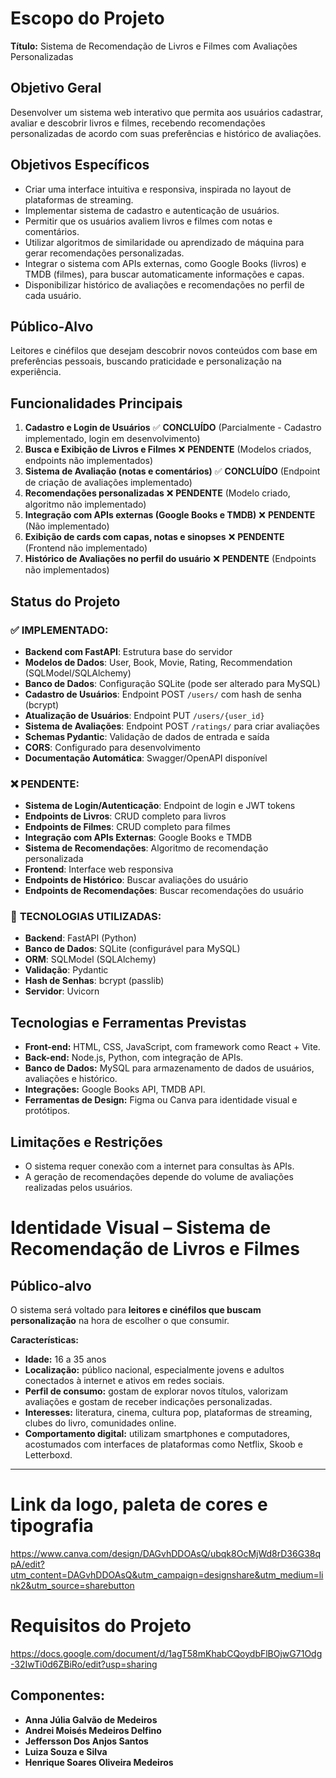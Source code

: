 # Escopo do Projeto  
**Título:** Sistema de Recomendação de Livros e Filmes com Avaliações Personalizadas  

## Objetivo Geral  
Desenvolver um sistema web interativo que permita aos usuários cadastrar, avaliar e descobrir livros e filmes, recebendo recomendações personalizadas de acordo com suas preferências e histórico de avaliações.

## Objetivos Específicos  
- Criar uma interface intuitiva e responsiva, inspirada no layout de plataformas de streaming.  
- Implementar sistema de cadastro e autenticação de usuários.  
- Permitir que os usuários avaliem livros e filmes com notas e comentários.  
- Utilizar algoritmos de similaridade ou aprendizado de máquina para gerar recomendações personalizadas.  
- Integrar o sistema com APIs externas, como Google Books (livros) e TMDB (filmes), para buscar automaticamente informações e capas.  
- Disponibilizar histórico de avaliações e recomendações no perfil de cada usuário.  

## Público-Alvo  
Leitores e cinéfilos que desejam descobrir novos conteúdos com base em preferências pessoais, buscando praticidade e personalização na experiência.

## Funcionalidades Principais  
1. **Cadastro e Login de Usuários** ✅ **CONCLUÍDO** (Parcialmente - Cadastro implementado, login em desenvolvimento)
2. **Busca e Exibição de Livros e Filmes** ❌ **PENDENTE** (Modelos criados, endpoints não implementados)
3. **Sistema de Avaliação (notas e comentários)** ✅ **CONCLUÍDO** (Endpoint de criação de avaliações implementado)
4. **Recomendações personalizadas** ❌ **PENDENTE** (Modelo criado, algoritmo não implementado)
5. **Integração com APIs externas (Google Books e TMDB)** ❌ **PENDENTE** (Não implementado)
6. **Exibição de cards com capas, notas e sinopses** ❌ **PENDENTE** (Frontend não implementado)
7. **Histórico de Avaliações no perfil do usuário** ❌ **PENDENTE** (Endpoints não implementados)

## Status do Projeto

### ✅ **IMPLEMENTADO:**
- **Backend com FastAPI**: Estrutura base do servidor
- **Modelos de Dados**: User, Book, Movie, Rating, Recommendation (SQLModel/SQLAlchemy)
- **Banco de Dados**: Configuração SQLite (pode ser alterado para MySQL)
- **Cadastro de Usuários**: Endpoint POST `/users/` com hash de senha (bcrypt)
- **Atualização de Usuários**: Endpoint PUT `/users/{user_id}`
- **Sistema de Avaliações**: Endpoint POST `/ratings/` para criar avaliações
- **Schemas Pydantic**: Validação de dados de entrada e saída
- **CORS**: Configurado para desenvolvimento
- **Documentação Automática**: Swagger/OpenAPI disponível

### ❌ **PENDENTE:**
- **Sistema de Login/Autenticação**: Endpoint de login e JWT tokens
- **Endpoints de Livros**: CRUD completo para livros
- **Endpoints de Filmes**: CRUD completo para filmes
- **Integração com APIs Externas**: Google Books e TMDB
- **Sistema de Recomendações**: Algoritmo de recomendação personalizada
- **Frontend**: Interface web responsiva
- **Endpoints de Histórico**: Buscar avaliações do usuário
- **Endpoints de Recomendações**: Buscar recomendações do usuário

### 🔧 **TECNOLOGIAS UTILIZADAS:**
- **Backend**: FastAPI (Python)
- **Banco de Dados**: SQLite (configurável para MySQL)
- **ORM**: SQLModel (SQLAlchemy)
- **Validação**: Pydantic
- **Hash de Senhas**: bcrypt (passlib)
- **Servidor**: Uvicorn

## Tecnologias e Ferramentas Previstas  
- **Front-end:** HTML, CSS, JavaScript, com framework como React + Vite.  
- **Back-end:** Node.js, Python, com integração de APIs.  
- **Banco de Dados:** MySQL para armazenamento de dados de usuários, avaliações e histórico.  
- **Integrações:** Google Books API, TMDB API.  
- **Ferramentas de Design:** Figma ou Canva para identidade visual e protótipos.  

## Limitações e Restrições  
- O sistema requer conexão com a internet para consultas às APIs.  
- A geração de recomendações depende do volume de avaliações realizadas pelos usuários.

# Identidade Visual – Sistema de Recomendação de Livros e Filmes

## Público-alvo
O sistema será voltado para **leitores e cinéfilos que buscam personalização** na hora de escolher o que consumir.  

**Características:**
- **Idade:** 16 a 35 anos  
- **Localização:** público nacional, especialmente jovens e adultos conectados à internet e ativos em redes sociais.  
- **Perfil de consumo:** gostam de explorar novos títulos, valorizam avaliações e gostam de receber indicações personalizadas.  
- **Interesses:** literatura, cinema, cultura pop, plataformas de streaming, clubes do livro, comunidades online.  
- **Comportamento digital:** utilizam smartphones e computadores, acostumados com interfaces de plataformas como Netflix, Skoob e Letterboxd.  

---

# Link da logo, paleta de cores e tipografia 
https://www.canva.com/design/DAGvhDDOAsQ/ubqk8OcMjWd8rD36G38qpA/edit?utm_content=DAGvhDDOAsQ&utm_campaign=designshare&utm_medium=link2&utm_source=sharebutton
# Requisitos do Projeto 
https://docs.google.com/document/d/1agT58mKhabCQoydbFlBOjwG71Odg-32IwTi0d6ZBiRo/edit?usp=sharing

## Componentes:
- **Anna Júlia Galvão de Medeiros**
- **Andrei Moisés Medeiros Delfino**
- **Jeffersson Dos Anjos Santos**
- **Luiza Souza e Silva**
- **Henrique Soares Oliveira Medeiros**
